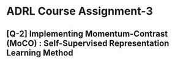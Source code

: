 # ADRL Course Assignment-3
## [Q-2] Implementing Momentum-Contrast (MoCO) : Self-Supervised Representation Learning Method
